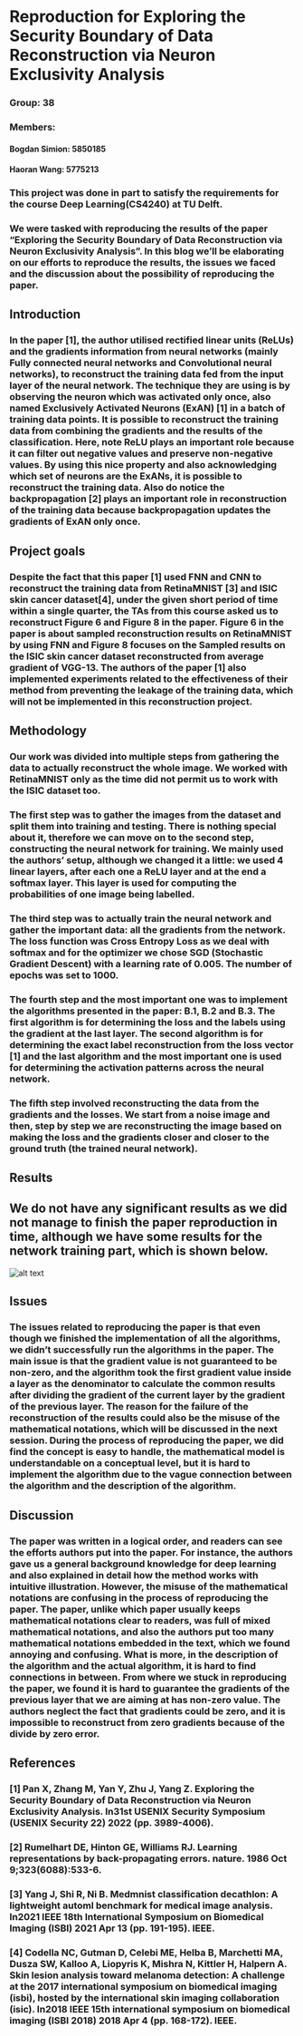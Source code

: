 # Reproduction for Exploring the Security Boundary of Data Reconstruction via Neuron Exclusivity Analysis

### Group: 38
### Members: 
            
#### Bogdan Simion: 5850185
#### Haoran Wang: 5775213
             
### This project was done in part to satisfy the requirements for the course Deep Learning(CS4240) at TU Delft.
### We were tasked with reproducing the results of the paper “Exploring the Security Boundary of Data Reconstruction via Neuron Exclusivity Analysis”. In this blog we’ll be elaborating on our efforts to reproduce the results, the issues we faced and the discussion about the possibility of reproducing the paper.

## Introduction
### In the paper [1], the author utilised rectified linear units (ReLUs)  and the gradients information from neural networks (mainly Fully connected neural networks and Convolutional neural networks), to reconstruct the training data fed from the input layer of the neural network. The technique they are using is by observing the neuron which was activated only once, also named Exclusively Activated Neurons (ExAN) [1] in a batch of training data points. It is possible to reconstruct the training data from combining the gradients and the results of the classification. Here, note ReLU plays an important role because it can filter out negative values and preserve non-negative values. By using this nice property and also acknowledging which set of neurons are the ExANs, it is possible to reconstruct the training data. Also do notice the backpropagation [2] plays an important role in reconstruction of the training data because backpropagation updates the gradients of ExAN only once. 

## Project goals

### Despite the fact that this paper [1] used FNN and CNN to reconstruct the training data from RetinaMNIST [3] and ISIC skin cancer dataset[4], under the given short period of time within a single quarter, the TAs from this course asked us to reconstruct Figure 6 and Figure 8 in the paper. Figure 6 in the paper is about sampled reconstruction results on RetinaMNIST by using FNN and Figure 8 focuses on the Sampled results on the ISIC skin cancer dataset reconstructed from average gradient of VGG-13.  The authors of the paper [1] also implemented experiments related to the effectiveness of their method from preventing the leakage of the training data, which will not be implemented in this reconstruction project. 




## Methodology
### Our work was divided into multiple steps from gathering the data to actually reconstruct the whole image. We worked with RetinaMNIST only as the time did not permit us to work with the ISIC dataset too.
### The first step was to gather the images from the dataset and split them into training and testing. There is nothing special about it, therefore we can move on to the second step, constructing the neural network for training. We mainly used the authors’ setup, although we changed it a little: we used 4 linear layers, after each one a ReLU layer and at the end a softmax layer. This layer is used for computing the probabilities of one image being labelled.
### The third step was to actually train the neural network and gather the important data: all the gradients from the network. The loss function was Cross Entropy Loss as we deal with softmax and for the optimizer we chose SGD (Stochastic Gradient Descent) with a learning rate of 0.005. The number of epochs was set to 1000.
### The fourth step and the most important one was to implement the algorithms presented in the paper: B.1, B.2 and B.3. The first algorithm is for determining the loss and the labels using the gradient at the last layer. The second algorithm is for determining the exact label reconstruction from the loss vector [1] and the last algorithm and the most important one is used for determining the activation patterns across the neural network.
### The fifth step involved reconstructing the data from the gradients and the losses. We start from a noise image and then, step by step we are reconstructing the image based on making the loss and the gradients closer and closer to the ground truth (the trained neural network).

## Results
## We do not have any significant results as we did not manage to finish the paper reproduction in time, although we have some results for the network training part, which is shown below.

![alt text](https://github.com/Roywangxixixixixia/DL_Blog_Group_38.github.io/blob/main/training_loss.png?raw=true)

## Issues
### The issues related to reproducing the paper is that even though we finished the implementation of all the algorithms, we didn’t successfully run the algorithms in the paper. The main issue is that the gradient value is not guaranteed to be non-zero, and the algorithm took the first gradient value inside a layer as the denominator to calculate the common results after dividing the gradient of the current layer by the gradient of the previous layer. The reason for the failure of the reconstruction of the results could also be the misuse of the mathematical notations, which will be discussed in the next session. During the process of reproducing the paper, we did find the concept is easy to handle, the mathematical model is understandable on a conceptual level, but it is hard to implement the algorithm due to the vague connection between the algorithm and the description of the algorithm. 

## Discussion
### The paper was written in a logical order, and readers can see the efforts authors put into the paper. For instance, the authors gave us a general background knowledge for deep learning and also explained in detail how the method works with intuitive illustration. However, the misuse of the mathematical notations are confusing in the process of reproducing the paper. The paper, unlike which paper usually keeps mathematical notations clear to readers, was full of mixed mathematical notations, and also the authors put too many mathematical notations embedded in the text, which we found annoying and confusing. What is more, in the description of the algorithm and the actual algorithm, it is hard to find connections in between. From where we stuck in reproducing the paper, we found it is hard to guarantee the gradients of the previous layer that we are aiming at has non-zero value. The authors neglect the fact that gradients could be zero, and it is impossible to reconstruct from zero gradients because of the divide by zero error.

## References

### [1] Pan X, Zhang M, Yan Y, Zhu J, Yang Z. Exploring the Security Boundary of Data Reconstruction via Neuron Exclusivity Analysis. In31st USENIX Security Symposium (USENIX Security 22) 2022 (pp. 3989-4006).
### [2] Rumelhart DE, Hinton GE, Williams RJ. Learning representations by back-propagating errors. nature. 1986 Oct 9;323(6088):533-6.
### [3] Yang J, Shi R, Ni B. Medmnist classification decathlon: A lightweight automl benchmark for medical image analysis. In2021 IEEE 18th International Symposium on Biomedical Imaging (ISBI) 2021 Apr 13 (pp. 191-195). IEEE.
### [4] Codella NC, Gutman D, Celebi ME, Helba B, Marchetti MA, Dusza SW, Kalloo A, Liopyris K, Mishra N, Kittler H, Halpern A. Skin lesion analysis toward melanoma detection: A challenge at the 2017 international symposium on biomedical imaging (isbi), hosted by the international skin imaging collaboration (isic). In2018 IEEE 15th international symposium on biomedical imaging (ISBI 2018) 2018 Apr 4 (pp. 168-172). IEEE. 



